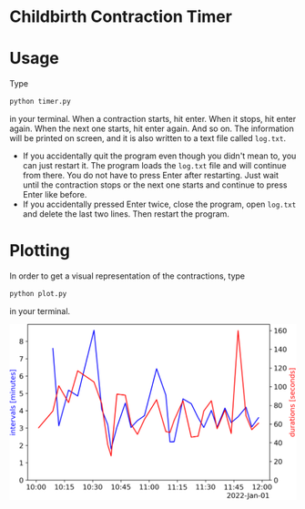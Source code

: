 # Childbirth Contraction Timer

# Usage
Type
```bash
python timer.py
```
in your terminal. When a contraction starts, hit enter. When it stops, hit enter again. When the next one starts, hit enter again. And so on.
The information will be printed on screen, and it is also written to a text file called `log.txt`.
- If you accidentally quit the program even though you didn't mean to, you can just restart it. The program loads the `log.txt` file and will continue from there. You do not have to press Enter after restarting. Just wait until the contraction stops or the next one starts and continue to press Enter like before.
- If you accidentally pressed Enter twice, close the program, open `log.txt` and delete the last two lines. Then restart the program.

# Plotting
In order to get a visual representation of the contractions, type
```bash
python plot.py
```
in your terminal.

![Example plot](examples/plot.png)
